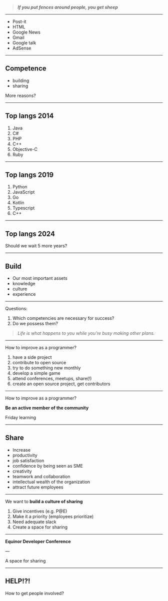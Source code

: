 > _**If you put fences around people, you get sheep**_


---
* Post-it
* HTML
* Google News
* Gmail
* Google talk
* AdSense



---
## Competence

* building
* sharing

More reasons?

---
## Top langs 2014

1. Java
2. C#
3. PHP
4. C++
5. Objective-C
6. Ruby

---
## Top langs 2019

1. Python
2. JavaScript
3. Go
4. Kotlin
5. Typescript
6. C++

---
## Top langs 2024

Should we wait 5 more years?


---
## Build

* Our most important assets
 * knowledge
 * culture
 * experience


---
Questions:
1. Which competencies are necessary for success?
2. Do we possess them?


> _Life is what happens to you while you're busy making other plans._


---
How to improve as a programmer?

1. have a side project
1. contribute to open source
1. try to do something new monthly
1. develop a simple game
1. attend conferences, meetups, share(!)
1. create an open source project, get contributors

---
How to improve as a programmer?

**Be an active member of the community**

Friday learning



---
## Share

* Increase
 * productivity
 * job satisfaction
 * confidence by being seen as SME
 * creativity
 * teamwork and collaboration
 * intellectual wealth of the organization
* attract future employees


---
We want to **build a culture of sharing**

1. Give incentives (e.g. P@E)
1. Make it a priority (employees prioritize)
1. Need adequate slack
1. Create a space for sharing


---
**Equinor Developer Conference**

—

A space for sharing


---
## HELP!?!

How to get people involved?
